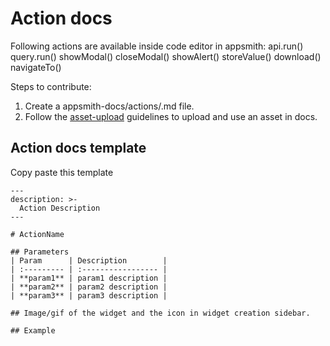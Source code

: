 # Action docs
Following actions are available inside code editor in appsmith:
api.run()
query.run()
showModal()
closeModal()
showAlert()
storeValue()
download()
navigateTo()

Steps to contribute:
1. Create a appsmith-docs/actions/<action>.md file.
2. Follow the [asset-upload](./asset-upload.md) guidelines to upload and use an asset in docs.

## Action docs template
Copy paste this template 
```
---
description: >-
  Action Description
---

# ActionName

## Parameters
| Param      | Description        |
| :--------- | :----------------- |
| **param1** | param1 description |
| **param2** | param2 description |
| **param3** | param3 description |

## Image/gif of the widget and the icon in widget creation sidebar.

## Example
```

